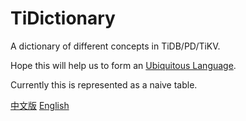 # TiDictionary
A dictionary of different concepts in TiDB/PD/TiKV.

Hope this will help us to form an [Ubiquitous Language](https://www.martinfowler.com/bliki/UbiquitousLanguage.html).

Currently this is represented as a naive table.

[中文版](https://github.com/longfangsong/TiDictionary/blob/main/zh.md) [English](https://github.com/longfangsong/TiDictionary/blob/main/en.md)

